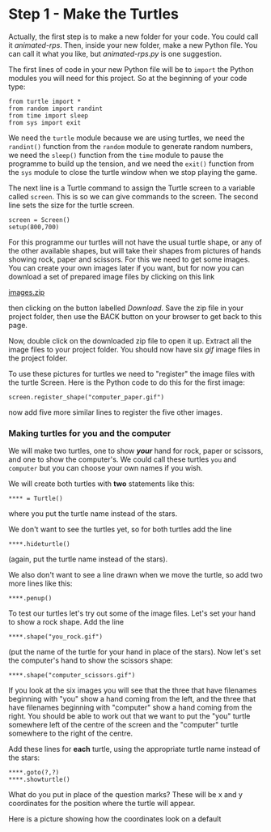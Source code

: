 # Step 1 - Make the Turtles

Actually, the first step is to make a new folder for your code. You could call it *animated-rps*. Then, inside your new folder, make a new Python file. You can call it what you like, but *animated-rps.py* is one suggestion.

The first lines of code in your new Python file will be to ```import``` the Python modules you will need for this project. So at the beginning of your code type:
```
from turtle import *
from random import randint
from time import sleep
from sys import exit
```
We need the ```turtle``` module because we are using turtles, we need the ```randint()``` function from the ```random``` module to generate random numbers, we need the ```sleep()``` function from the ```time``` module to pause the programme to build up the tension, and we need the ```exit()``` function from the ```sys``` module to close the turtle window when we stop playing the game.

The next line is a Turtle command to assign the Turtle screen to a variable called ```screen```. This is so we can give commands to the screen. The second line sets the size for the turtle screen.
```
screen = Screen()
setup(800,700)
```

For this programme our turtles will not have the usual turtle shape, or any of the other available shapes, but will take their shapes from pictures of hands showing rock, paper and scissors. For this we need to get some images. You can create your own images later if you want, but for now you can download a set of prepared image files by clicking on this link 

[images.zip](images.zip)

then clicking on the button labelled *Download*. Save the zip file in your project folder, then use the BACK button on your browser to get back to this page.

Now, double click on the downloaded zip file to open it up. Extract all the image files to your project folder. You should now have six *gif* image files in the project folder.

To use these pictures for turtles we need to "register" the image files with the turtle Screen. Here is the Python code to do this for the first image:
```
screen.register_shape("computer_paper.gif")
```

now add five more similar lines to register the five other images.

### Making turtles for you and the computer

We will make two turtles, one to show **_your_** hand for rock, paper or scissors, and one to show the computer's. We could call these turtles ```you``` and ```computer``` but you can choose your own names if you wish.

We will create both turtles with **two** statements like this:
```
**** = Turtle()
```
where you put the turtle name instead of the stars.

We don't want to see the turtles yet, so for both turtles add the line
```
****.hideturtle()
``` 
(again, put the turtle name instead of the stars).

We also don't want to see a line drawn when we move the turtle, so add two more lines like this:
```
****.penup()
```

To test our turtles let's try out some of the image files. Let's set your hand to show a rock shape. Add the line
```
****.shape("you_rock.gif")
```
(put the name of the turtle for your hand in place of the stars). Now let's set the computer's hand to show the scissors shape:
```
****.shape("computer_scissors.gif")
```

If you look at the six images you will see that the three that have filenames beginning with "you" show a hand coming from the left, and the three that have filenames beginning with "computer" show a hand coming from the right. You should be able to work out that we want to put the "you" turtle somewhere left of the centre of the screen and the "computer" turtle somewhere to the right of the centre.

Add these lines for **each** turtle, using the appropriate turtle name instead of the stars:
```
****.goto(?,?)
****.showturtle()
```
What do you put in place of the question marks? These will be x and y coordinates for the position where the turtle will appear.  

Here is a picture showing how the coordinates look on a default 
